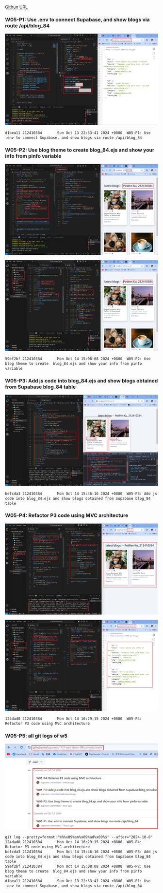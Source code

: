 [Githun URL](https://github.com/kupowen/1131-wp1-demo-84)

### W05-P1: Use .env to connect Supabase, and show blogs via route /api/blog_84

![](w05-p1.png)

```
d1bea11 212410384       Sun Oct 13 22:53:41 2024 +0800  W05-P1: Use .env to connect Supabase, and show blogs via route /api/blog_84
```

### W05-P2: Use blog theme to create  blog_84.ejs and show your info from pinfo variable

![](w05-p2-1.png)

![](w05-p2-2.png)

```
59ef2bf 212410384       Mon Oct 14 15:08:08 2024 +0800  W05-P2: Use blog theme to create  blog_84.ejs and show your info from pinfo variable
```

### W05-P3: Add js code into blog_84.ejs and show blogs obtained from Supabase blog_84 table

![](w05-p3.png)

```
befcda3 212410384       Mon Oct 14 15:46:16 2024 +0800  W05-P3: Add js code into blog_84.ejs and show blogs obtained from Supabase blog_84 table
```

### W05-P4: Refactor P3 code using MVC architecture

![](w05-p4-1.png)

![](w05-p4-2.png)

```
124dad0 212410384       Mon Oct 14 16:29:15 2024 +0800  W05-P4: Refactor P3 code using MVC architecture
```

### W05-P5: all git logs of w5

![](w05-p5.png)

```
git log --pretty=format:"%h%x09%an%x09%ad%x09%s" --after="2024-10-8"
124dad0 212410384       Mon Oct 14 16:29:15 2024 +0800  W05-P4: Refactor P3 code using MVC architecture
befcda3 212410384       Mon Oct 14 15:46:16 2024 +0800  W05-P3: Add js code into blog_84.ejs and show blogs obtained from Supabase blog_84 table
59ef2bf 212410384       Mon Oct 14 15:08:08 2024 +0800  W05-P2: Use blog theme to create  blog_84.ejs and show your info from pinfo variable
d1bea11 212410384       Sun Oct 13 22:53:41 2024 +0800  W05-P1: Use .env to connect Supabase, and show blogs via route /api/blog_84

```